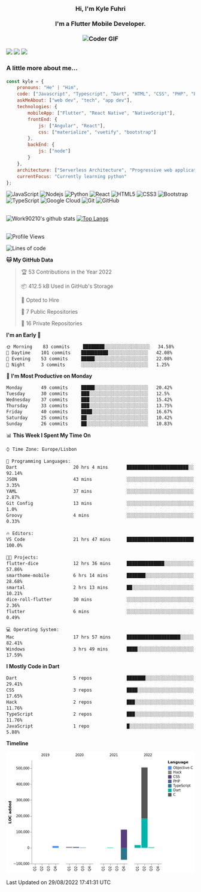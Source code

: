 
<h3 align="center">
  <abc>
    <br />Hi, I'm Kyle Fuhri<br />
    <br />
    I'm a Flutter Mobile Developer. <br />
    <br />
    <img
      src="https://media.giphy.com/media/SWoSkN6DxTszqIKEqv/giphy.gif"
      alt="Coder GIF"
      width="500"
      height="400"
    />
  </abc>
</h3>
<img src="https://img.shields.io/badge/Flutter%20-%2302569B.svg?&style=for-the-badge&logo=Flutter&logoColor=white" />
<img src="https://img.shields.io/badge/angular%20-%23DD0031.svg?&style=for-the-badge&logo=angular&logoColor=white"/>
<img src="https://img.shields.io/badge/react%20-%2320232a.svg?&style=for-the-badge&logo=react&logoColor=%2361DAFB"/>

<h3>A little more about me...  </h3>

```javascript
const kyle = {
    pronouns: "He" | "Him",
    code: ["Javascript", "Typescript", "Dart", "HTML", "CSS", "PHP", "Python"],
    askMeAbout: ["web dev", "tech", "app dev"],
    technologies: {
        mobileApp: ["Flutter", "React Native", "NativeScript"],
        frontEnd: {
            js: ["Angular", "React"],
            css: ["materialize", "vuetify", "bootstrap"]
        },
        backEnd: {
            js: ["node"]
        }
    },
    architecture: ["Serverless Architecture", "Progressive web applications", "Single page applications"],
    currentFocus: "Currently learning python"
};
```

![JavaScript](https://img.shields.io/badge/-JavaScript-black?style=flat-square&logo=javascript)
![Nodejs](https://img.shields.io/badge/-Nodejs-black?style=flat-square&logo=Node.js)
![Python](https://img.shields.io/badge/-Python-black?style=flat-square&logo=Python)
![React](https://img.shields.io/badge/-React-black?style=flat-square&logo=react)
![HTML5](https://img.shields.io/badge/-HTML5-E34F26?style=flat-square&logo=html5&logoColor=white)
![CSS3](https://img.shields.io/badge/-CSS3-1572B6?style=flat-square&logo=css3)
![Bootstrap](https://img.shields.io/badge/-Bootstrap-563D7C?style=flat-square&logo=bootstrap)
![TypeScript](https://img.shields.io/badge/-TypeScript-007ACC?style=flat-square&logo=typescript)
![Google Cloud](https://img.shields.io/badge/Google%20Cloud-black?style=flat-square&logo=google-cloud)
![Git](https://img.shields.io/badge/-Git-black?style=flat-square&logo=git)
![GitHub](https://img.shields.io/badge/-GitHub-181717?style=flat-square&logo=github)
</br>
</br>


![Work90210's github stats](https://github-readme-stats-work90210.vercel.app/api?username=work90210)
[![Top Langs](https://github-readme-stats-work90210.vercel.app/api/top-langs/?username=work90210)](https://github.com/work90210/github-readme-stats)
</br>
</br>
<!--START_SECTION:waka-->
![Profile Views](http://img.shields.io/badge/Profile%20Views-1-blue)

![Lines of code](https://img.shields.io/badge/From%20Hello%20World%20I%27ve%20Written-591%20Thousand%20lines%20of%20code-blue)

**🐱 My GitHub Data** 

> 🏆 53 Contributions in the Year 2022
 > 
> 📦 412.5 kB Used in GitHub's Storage 
 > 
> 💼 Opted to Hire
 > 
> 📜 7 Public Repositories 
 > 
> 🔑 16 Private Repositories  
 > 
**I'm an Early 🐤** 

```text
🌞 Morning    83 commits     ████████░░░░░░░░░░░░░░░░░   34.58% 
🌆 Daytime    101 commits    ██████████░░░░░░░░░░░░░░░   42.08% 
🌃 Evening    53 commits     █████░░░░░░░░░░░░░░░░░░░░   22.08% 
🌙 Night      3 commits      ░░░░░░░░░░░░░░░░░░░░░░░░░   1.25%

```
📅 **I'm Most Productive on Monday** 

```text
Monday       49 commits     █████░░░░░░░░░░░░░░░░░░░░   20.42% 
Tuesday      30 commits     ███░░░░░░░░░░░░░░░░░░░░░░   12.5% 
Wednesday    37 commits     ███░░░░░░░░░░░░░░░░░░░░░░   15.42% 
Thursday     33 commits     ███░░░░░░░░░░░░░░░░░░░░░░   13.75% 
Friday       40 commits     ████░░░░░░░░░░░░░░░░░░░░░   16.67% 
Saturday     25 commits     ██░░░░░░░░░░░░░░░░░░░░░░░   10.42% 
Sunday       26 commits     ██░░░░░░░░░░░░░░░░░░░░░░░   10.83%

```


📊 **This Week I Spent My Time On** 

```text
⌚︎ Time Zone: Europe/Lisbon

💬 Programming Languages: 
Dart                     20 hrs 4 mins       ███████████████████████░░   92.14% 
JSON                     43 mins             ░░░░░░░░░░░░░░░░░░░░░░░░░   3.35% 
YAML                     37 mins             ░░░░░░░░░░░░░░░░░░░░░░░░░   2.87% 
Git Config               13 mins             ░░░░░░░░░░░░░░░░░░░░░░░░░   1.0% 
Groovy                   4 mins              ░░░░░░░░░░░░░░░░░░░░░░░░░   0.33%

🔥 Editors: 
VS Code                  21 hrs 47 mins      █████████████████████████   100.0%

🐱‍💻 Projects: 
flutter-dice             12 hrs 36 mins      ██████████████░░░░░░░░░░░   57.86% 
smarthome-mobile         6 hrs 14 mins       ███████░░░░░░░░░░░░░░░░░░   28.68% 
smartal                  2 hrs 13 mins       ██░░░░░░░░░░░░░░░░░░░░░░░   10.21% 
dice-roll-flutter        30 mins             ░░░░░░░░░░░░░░░░░░░░░░░░░   2.36% 
flutter                  6 mins              ░░░░░░░░░░░░░░░░░░░░░░░░░   0.49%

💻 Operating System: 
Mac                      17 hrs 57 mins      ████████████████████░░░░░   82.41% 
Windows                  3 hrs 49 mins       ████░░░░░░░░░░░░░░░░░░░░░   17.59%

```

**I Mostly Code in Dart** 

```text
Dart                     5 repos             ███████░░░░░░░░░░░░░░░░░░   29.41% 
CSS                      3 repos             ████░░░░░░░░░░░░░░░░░░░░░   17.65% 
Hack                     2 repos             ███░░░░░░░░░░░░░░░░░░░░░░   11.76% 
TypeScript               2 repos             ███░░░░░░░░░░░░░░░░░░░░░░   11.76% 
JavaScript               1 repo              █░░░░░░░░░░░░░░░░░░░░░░░░   5.88%

```


**Timeline**

![Chart not found](https://raw.githubusercontent.com/Work90210/Work90210/main/charts/bar_graph.png) 


 Last Updated on 29/08/2022 17:41:31 UTC
<!--END_SECTION:waka-->
